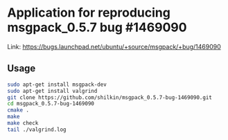 # Application for reproducing msgpack_0.5.7 bug #1469090

Link: https://bugs.launchpad.net/ubuntu/+source/msgpack/+bug/1469090

## Usage
```bash
sudo apt-get install msgpack-dev
sudo apt-get install valgrind
git clone https://github.com/shilkin/msgpack_0.5.7-bug-1469090.git
cd msgpack_0.5.7-bug-1469090
cmake .
make
make check
tail ./valgrind.log
```
